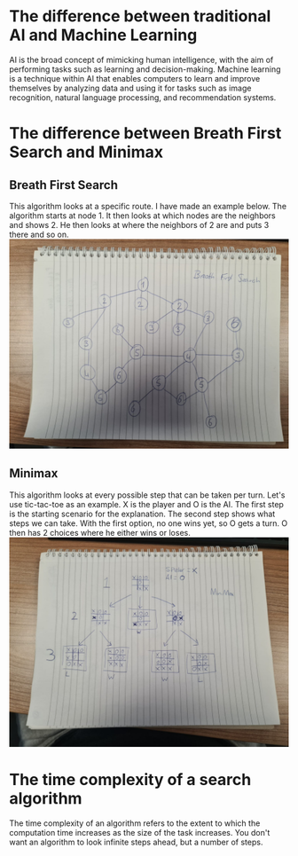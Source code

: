 # The difference between traditional AI and Machine Learning
AI is the broad concept of mimicking human intelligence, with the aim of performing tasks such as learning and decision-making. Machine learning is a technique within AI that enables computers to learn and improve themselves by analyzing data and using it for tasks such as image recognition, natural language processing, and recommendation systems.

# The difference between Breath First Search and Minimax
## Breath First Search
This algorithm looks at a specific route. I have made an example below. The algorithm starts at node 1. It then looks at which nodes are the neighbors and shows 2. He then looks at where the neighbors of 2 are and puts 3 there and so on.
![BFS voorbeeld](bfs.jpg)

## Minimax
This algorithm looks at every possible step that can be taken per turn. Let's use tic-tac-toe as an example. X is the player and O is the AI. The first step is the starting scenario for the explanation. The second step shows what steps we can take. With the first option, no one wins yet, so O gets a turn. O then has 2 choices where he either wins or loses.
![Minimax voorbeeld](minimax.jpg)

# The time complexity of a search algorithm
The time complexity of an algorithm refers to the extent to which the computation time increases as the size of the task increases. You don't want an algorithm to look infinite steps ahead, but a number of steps.

